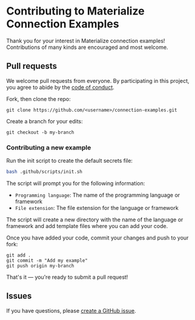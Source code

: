 # Contributing to Materialize Connection Examples

Thank you for your interest in Materialize connection examples!
Contributions of many kinds are encouraged and most welcome.

## Pull requests

We welcome pull requests from everyone. By participating in this project, you
agree to abide by the [code of conduct](CODE_OF_CONDUCT.md).

Fork, then clone the repo:

```
git clone https://github.com/<username>/connection-examples.git
```

Create a branch for your edits:

```
git checkout -b my-branch
```

### Contributing a new example

Run the init script to create the default secrets file:

```bash
bash .github/scripts/init.sh
```

The script will prompt you for the following information:
- `Programming language`: The name of the programming language or framework
- `File extension`: The file extension for the language or framework

The script will create a new directory with the name of the language or framework
and add template files where you can add your code.

Once you have added your code, commit your changes and push to your fork:

```
git add .
git commit -m "Add my example"
git push origin my-branch
```

That's it — you're ready to submit a pull request!

## Issues

If you have questions, please [create a GitHub issue](https://github.com/MaterializeInc/connection-examples/issues/new).
